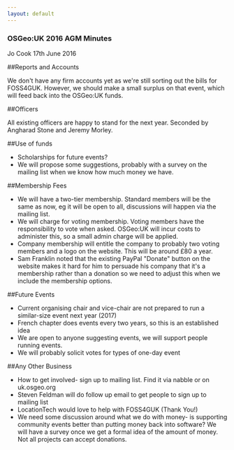 ```yaml
---
layout: default
---
```


### OSGeo:UK 2016 AGM Minutes

Jo Cook 17th June 2016

##Reports and Accounts

We don't have any firm accounts yet as we're still sorting out the bills for FOSS4GUK. However, we should make a small surplus on that event, which will feed back into the OSGeo:UK funds.

##Officers 

All existing officers are happy to stand for the next year. Seconded by Angharad Stone and Jeremy Morley.

##Use of funds

 * Scholarships for future events?
 * We will propose some suggestions, probably with a survey on the mailing list when we know how much money we have.

##Membership Fees

 * We will have a two-tier membership. Standard members will be the same as now, eg it will be open to all, discussions will happen via the mailing list. 
 * We will charge for voting membership. Voting members have the responsibility to vote when asked. OSGeo:UK will incur costs to administer this, so a small admin charge will be applied.
 * Company membership will entitle the company to probably two voting members and a logo on the website. This will be around £80 a year.
 * Sam Franklin noted that the existing PayPal "Donate" button on the website makes it hard for him to persuade his company that it's a membership rather than a donation so we need to adjust this when we include the membership options.

##Future Events

 * Current organising chair and vice-chair are not prepared to run a similar-size event next year (2017)
 * French chapter does events every two years, so this is an established idea
 * We are open to anyone suggesting events, we will support people running events.
 * We will probably solicit votes for types of one-day event

##Any Other Business

* How to get involved- sign up to mailing list. Find it via nabble or on uk.osgeo.org
* Steven Feldman will do follow up email to get people to sign up to mailing list
* LocationTech would love to help with FOSS4GUK (Thank You!)
* We need some discussion around what we do with money- is supporting community events better than putting money back into software? We will have a survey once we get a formal idea of the amount of money. Not all projects can accept donations.

